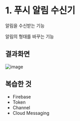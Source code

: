 # 1. 푸시 알림 수신기
알림을 수신받는 기능

알림의 형태를 바꾸는 기능

## 결과화면
![image](https://user-images.githubusercontent.com/88188850/143683665-be192a79-9a16-4f00-87d9-4afde98f3409.png)


## 복습한 것
- Firebase
- Token
- Channel 
- Cloud Messaging
